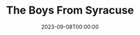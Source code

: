 ---
title: The Boys From Syracuse
date: 2023-09-08T00:00:00
opening_date: 1979-10-05
closing_date: 1979-10-20
layout: productions
playbill:
Theatre: Theatre Jacksonville
Venue: Little Theatre
cast:
- Seargeant: Stephen Baker
- Duke: Gary Rogers
- Angelo: Lynn Murray
- Corporal: Tommy Thomson
- Aegeon: Don Dunn
- Antipholus of Ephesus: Grier Wells
- Dromio of Ephesus: Collier Summers
- Tailor: Larry Weiler
- Antipholus of Syracuse: Terry Segovis
- Dromio of Syracuse: Stephen Turner
- Merchant of Syracuse: Jim Shaw
- Apprentice: Ed Lide
- Luce: Carole Dukes Hubert
- Adriana: Judy Wade
- Luciana: Karen Peterson
- Maid:
  - Shirley Cooke
  - Liz McCall
- Sorcerer: Don Dunn
- Fatima: Connie Wesson
- Courtesan:
  - Nancy Kaye
  - Pam Bristow
  - Renee Ganong
- Merchant of Ephesus: Bill Merwin
- Emilia: Helen Harris
- Citizen of Ephesus:
  - Kathy Brown
  - Richard Magnuson
  - Charles Nowlin
  - Karen Scroggins
crew:
- Director: Robert Knowles
- Musical Director: Rosalind MacEnulty
- Choreographer: Connie Wesson
- Scene Design: Hal Henderson
- Stage Manager: Doug Thomas
- Assistant Stage Manager: Amelia Senhausen
- Light Design: Kelly Hart
- Light Operator: Barbara Stillson
- Follow Spot: Sam Frankhouser
- Properties:
  - Pam Jackson
  - Valerie Howard
  - Tom Heffernan
- Key Grip: Marty Algrim
- Set Construction:
  - Sarah Barto
  - Marty Friedman
  - Frank Friedsam
  - Tom Heffernan
  - Sheila Henderson
  - Barbara Johnson
  - Bebe Schroder
  - Saul Sharf
  - Barbara Stillson
  - Jeanne Turney
- Costumes:
  - Gert Berman
  - Nancy Kaye
  - Bob Knowles
  - Judy Wade
- Publicity:
  - Jack Newson
  - Gerri Turbow
- Box Office:
  - Barbara Stillson
  - Leonard Alterman
  - Gert Berman
  - Shirley Cooke
  - Ann Dubow
  - Nancy Frankhouser
  - Sam Frankhouser
  - Sabina Meyer
  - Pat Somers
  - Esta Tkac
orchestra:
---